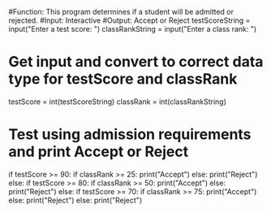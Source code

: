 #Function: This program determines if a student will be admitted or rejected.
#Input:  Interactive
#Output: Accept or Reject 
testScoreString = input("Enter a test score: ")
classRankString = input("Enter a class rank: ")
# Get input and convert to correct data type for testScore and classRank
testScore = int(testScoreString)
classRank = int(classRankString)
# Test using admission requirements and print Accept or Reject
if testScore >= 90:
  if classRank >= 25:
    print("Accept")
  else:
    print("Reject")
else:
  if testScore >= 80:
    if classRank >= 50:
      print("Accept")
    else:
      print("Reject")
  else:
    if testScore >= 70:
      if classRank >= 75:
        print("Accept")
      else:
        print("Reject")
    else:
      print("Reject")

